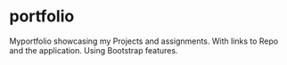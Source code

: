 # portfolio

Myportfolio showcasing my Projects and assignments. With links to Repo and the application.
Using Bootstrap features.
